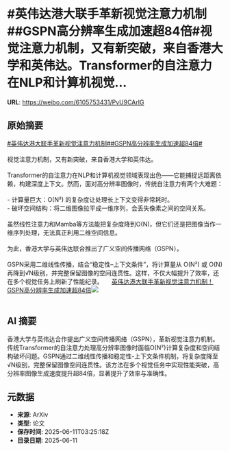 # #英伟达港大联手革新视觉注意力机制##GSPN高分辨率生成加速超84倍#视觉注意力机制，又有新突破，来自香港大学和英伟达。Transformer的自注意力在NLP和计算机视觉...

**URL**: https://weibo.com/6105753431/PvU9CArlG

## 原始摘要

<a href="https://m.weibo.cn/search?containerid=231522type%3D1%26t%3D10%26q%3D%23%E8%8B%B1%E4%BC%9F%E8%BE%BE%E6%B8%AF%E5%A4%A7%E8%81%94%E6%89%8B%E9%9D%A9%E6%96%B0%E8%A7%86%E8%A7%89%E6%B3%A8%E6%84%8F%E5%8A%9B%E6%9C%BA%E5%88%B6%23&amp;extparam=%23%E8%8B%B1%E4%BC%9F%E8%BE%BE%E6%B8%AF%E5%A4%A7%E8%81%94%E6%89%8B%E9%9D%A9%E6%96%B0%E8%A7%86%E8%A7%89%E6%B3%A8%E6%84%8F%E5%8A%9B%E6%9C%BA%E5%88%B6%23" data-hide=""><span class="surl-text">#英伟达港大联手革新视觉注意力机制#</span></a><a href="https://m.weibo.cn/search?containerid=231522type%3D1%26t%3D10%26q%3D%23GSPN%E9%AB%98%E5%88%86%E8%BE%A8%E7%8E%87%E7%94%9F%E6%88%90%E5%8A%A0%E9%80%9F%E8%B6%8584%E5%80%8D%23&amp;extparam=%23GSPN%E9%AB%98%E5%88%86%E8%BE%A8%E7%8E%87%E7%94%9F%E6%88%90%E5%8A%A0%E9%80%9F%E8%B6%8584%E5%80%8D%23" data-hide=""><span class="surl-text">#GSPN高分辨率生成加速超84倍#</span></a><br><br>视觉注意力机制，又有新突破，来自香港大学和英伟达。<br><br>Transformer的自注意力在NLP和计算机视觉领域表现出色——它能捕捉远距离依赖，构建深度上下文。然而，面对高分辨率图像时，传统自注意力有两个大难题：<br><br>- 计算量巨大：O(N²) 的复杂度让处理长上下文变得非常耗时。<br>- 破坏空间结构：将二维图像拉平成一维序列，会丢失像素之间的空间关系。<br><br>虽然线性注意力和Mamba等方法能把复杂度降到O(N)，但它们还是把图像当作一维序列处理，无法真正利用二维空间信息。<br><br>为此，香港大学与英伟达联合推出了广义空间传播网络（GSPN）。<br><br>GSPN采用二维线性传播，结合“稳定性–上下文条件”，将计算量从 O(N²) 或 O(N) 再降到√N级别，并完整保留图像的空间连贯性。这样，不仅大幅提升了效率，还在多个视觉任务上刷新了性能纪录。 <a href="https://weibo.com/ttarticle/p/show?id=2309405176040292221075" data-hide=""><span class="url-icon"><img style="width: 1rem;height: 1rem" src="https://h5.sinaimg.cn/upload/2015/09/25/3/timeline_card_small_article_default.png" referrerpolicy="no-referrer"></span><span class="surl-text">英伟达港大联手革新视觉注意力机制！GSPN高分辨率生成加速超84倍</span></a><img style="" src="https://tvax4.sinaimg.cn/large/006Fd7o3gy1i2a9njk3tpj30lj0c4wft.jpg" referrerpolicy="no-referrer"><br><br>

## AI 摘要

香港大学与英伟达合作提出广义空间传播网络（GSPN），革新视觉注意力机制。传统Transformer的自注意力处理高分辨率图像时面临O(N²)计算复杂度和空间结构破坏问题。GSPN通过二维线性传播和稳定性-上下文条件机制，将复杂度降至√N级别，完整保留图像空间连贯性。该方法在多个视觉任务中实现性能突破，高分辨率图像生成速度提升超84倍，显著提升了效率与准确性。

## 元数据

- **来源**: ArXiv
- **类型**: 论文
- **保存时间**: 2025-06-11T03:25:18Z
- **目录日期**: 2025-06-11
